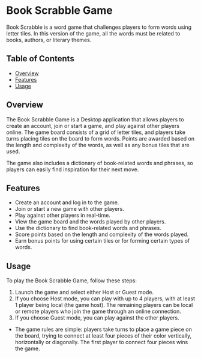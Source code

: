 # Book Scrabble Game

Book Scrabble is a word game that challenges players to form words using letter tiles.
In this version of the game, all the words must be related to books, authors, or literary themes.

## Table of Contents
- [Overview](Overview.md)
- [Features](Features.md)
- [Usage](Usage.md)

## Overview

The Book Scrabble Game is a Desktop application that allows players to create an
account, join or start a game, and play against other players online. The game board
consists of a grid of letter tiles, and players take turns placing tiles on the board to form
words. Points are awarded based on the length and complexity of the words, as well as any
bonus tiles that are used.

The game also includes a dictionary of book-related words and phrases, so players can
easily find inspiration for their next move.

## Features

* Create an account and log in to the game.
* Join or start a new game with other players.
* Play against other players in real-time.
* View the game board and the words played by other players.
* Use the dictionary to find book-related words and phrases.
* Score points based on the length and complexity of the words played.
* Earn bonus points for using certain tiles or for forming certain types of words.


## Usage

To play the Book Scrabble Game, follow these steps:

1. Launch the game and select either Host or Guest mode.
2. If you choose Host mode, you can play with up to 4 players, with at least 1 player being local (the game host). The remaining players can be local or remote players who join the game through an online connection.
3. If you choose Guest mode, you can play against the other players.

* The game rules are simple: players take turns to place a game piece on the board, trying to connect at least four pieces of their color vertically, horizontally or diagonally. The first player to connect four pieces wins the game.


